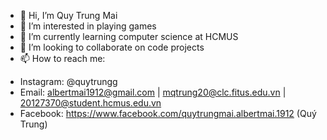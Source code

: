 - 👋 Hi, I’m Quy Trung Mai
- 👀 I’m interested in playing games
- 🌱 I’m currently learning computer science at HCMUS
- 💞️ I’m looking to collaborate on code projects
- 📫 How to reach me:
+ Instagram: @quytrungg
+ Email: albertmai1912@gmail.com | mqtrung20@clc.fitus.edu.vn | 20127370@student.hcmus.edu.vn
+ Facebook: https://www.facebook.com/quytrungmai.albertmai.1912 (Quý Trung)

<!---
quytrungg/quytrungg is a ✨ special ✨ repository because its `README.md` (this file) appears on your GitHub profile.
You can click the Preview link to take a look at your changes.
--->
